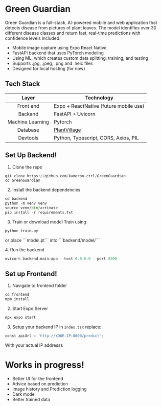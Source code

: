 # Green Guardian
Green Guardian is a full-stack, AI-powered mobile and web application that detects disease from pictures of plant leaves. The model identifies over
30 different disease classes and return fast, real-time predictions with confidence levels included. 

- Mobile image capture using Expo React Native
- FastAPI backend that uses PyTorch modeling
- Using ML, which creates custom data splitting, training, and testing
- Supports .jpg, .jpeg, .png and .heic files
- Designed for local hosting (for now)

## Tech Stack 
|  Layer 	|  Technology 	|
|:-:	|---	|
|  Front end 	|   Expo + ReactNative (future mobile use)	|
|  Backend 	|   FastAPI + Uvicorn	|
|  Machine Learning 	|  Pytorch 	|
|  Database 	|   [PlantVillage](https://www.kaggle.com/datasets/emmarex/plantdisease)	|
|  Devtools	|  Python, Typescript, CORS, Axios, PIL 	|


## Set Up Backend!
1. Clone the repo 
```python
git clone https://github.com/kameron-ctrl/GreenGuardian
cd GreenGuardian
```
2. Install the backend dependencies
```python
cd backend
python -m venv venv
source venv/bin/activate
pip install -r requirements.txt
```
3. Train or download model
Train using:
```python
python train.py
```
<p>or place ```model.pt``` into ```backend/model/``` <p>
4. Run the backend 

```python
uvicorn backend.main:app --host 0.0.0.0 --port 8000

```

## Set up Frontend!
1. Navigate to frontend folder

```python
cd frontend
npm install
```
2. Start Expo Server

```python
npx expo start
```
3. Setup your backend IP
in ```index.tsx``` replace:
```python
const apiUrl = 'http://YOUR-IP:8000/predict';
```
With your actual IP addresss


# Works in progress!
- Better UI for the frontend
- Advice based on prediction
- Image history and Prediction logging
- Dark mode
- Better trained data

